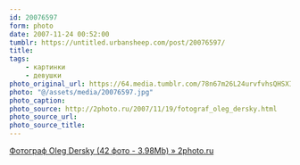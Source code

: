 ```yaml
---
id: 20076597
form: photo
date: 2007-11-24 00:52:00
tumblr: https://untitled.urbansheep.com/post/20076597/
title:
tags:
    - картинки
    - девушки
photo_original_url: https://64.media.tumblr.com/78n67m26L24urvfvhsQHSXIg_1280.jpg
photo: "@/assets/media/20076597.jpg"
photo_caption:
photo_source: http://2photo.ru/2007/11/19/fotograf_oleg_dersky.html
photo_source_url:
photo_source_title:
---
```


<p><a href="http://2photo.ru/2007/11/19/fotograf_oleg_dersky.html">Фотограф Oleg Dersky (42 фото - 3.98Mb) » 2photo.ru</a></p>
